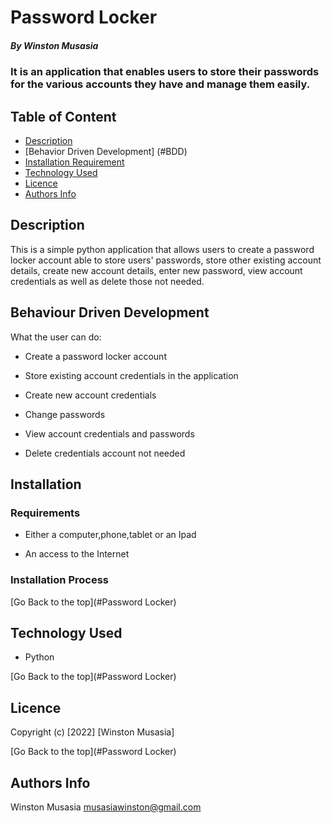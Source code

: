 # Password Locker

##### By Winston Musasia
### It is an application that enables users to store their passwords for the various accounts they have and manage them easily.

## Table of Content

+ [Description](#description)
+ [Behavior Driven Development] (#BDD)
+ [Installation Requirement](#Installation)
+ [Technology Used](#technology-used)
+ [Licence](#licence)
+ [Authors Info](#author-Info)

## Description
<p>This is  a simple python application that allows users to create a password locker account able to store users' passwords, store other existing account details, create new account details, enter new password, view account credentials as well as delete those not needed.</p>

## Behaviour Driven Development

What the user can do:
 
* Create a password locker account

* Store existing account credentials in the application

* Create new account credentials

* Change passwords

* View account credentials and passwords

* Delete credentials account not needed

## Installation


### Requirements

* Either a computer,phone,tablet or an Ipad

* An access to the Internet

### Installation Process


[Go Back to the top](#Password Locker)
## Technology Used


* Python



[Go Back to the top](#Password Locker)

## Licence



Copyright (c) [2022] [Winston Musasia]


[Go Back to the top](#Password Locker)

## Authors Info

Winston Musasia
musasiawinston@gmail.com
